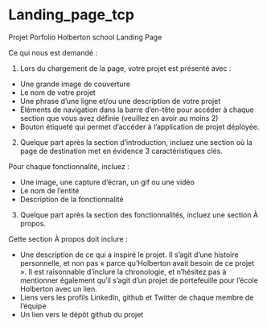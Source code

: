 # Landing_page_tcp
Projet Porfolio Holberton school Landing Page

Ce qui nous est demandé :

1. Lors du chargement de la page, votre projet est présenté avec :

- Une grande image de couverture
- Le nom de votre projet
- Une phrase d’une ligne et/ou une description de votre projet
- Éléments de navigation dans la barre d’en-tête pour accéder à chaque section que vous avez définie (veuillez en avoir au moins 2)
- Bouton étiqueté qui permet d’accéder à l’application de projet déployée.

2. Quelque part après la section d’introduction, incluez une section où la page de destination met en évidence 3 caractéristiques clés.

Pour chaque fonctionnalité, incluez :

- Une image, une capture d’écran, un gif ou une vidéo
- Le nom de l’entité
- Description de la fonctionnalité

3. Quelque part après la section des fonctionnalités, incluez une section À propos.

Cette section À propos doit inclure :

- Une description de ce qui a inspiré le projet. Il s’agit d’une histoire personnelle, et non pas « parce qu’Holberton avait besoin de ce projet ». Il est raisonnable d’inclure la chronologie, et n’hésitez pas à mentionner également qu’il s’agit d’un projet de portefeuille pour l’école Holberton avec un lien.
- Liens vers les profils LinkedIn, github et Twitter de chaque membre de l’équipe
- Un lien vers le dépôt github du projet